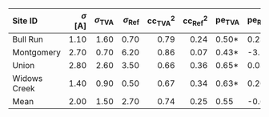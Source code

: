 | Site ID      |   $\sigma$ [A] |   $\sigma_\text{TVA}$ |   $\sigma_\text{Ref}$ |   $\text{cc}^2_\text{TVA}$ |   $\text{cc}^2_\text{Ref}$ | $\text{pe}_\text{TVA}$   | $\text{pe}_\text{Ref}$   |
|:-------------|---------------:|----------------------:|----------------------:|---------------------------:|---------------------------:|:-------------------------|:-------------------------|
| Bull Run     |           1.10 |                  1.60 |                  0.70 |                       0.79 |                       0.24 | 0.50*                    | 0.23*                    |
| Montgomery   |           2.70 |                  0.70 |                  6.20 |                       0.86 |                       0.07 | 0.43*                    | -3.28                    |
| Union        |           2.80 |                  2.60 |                  3.50 |                       0.66 |                       0.36 | 0.65*                    | 0.03*                    |
| Widows Creek |           1.40 |                  0.90 |                  0.50 |                       0.67 |                       0.34 | 0.63*                    | 0.26                     |
| Mean         |           2.00 |                  1.50 |                  2.70 |                       0.74 |                       0.25 | 0.55                     | -0.69                    |